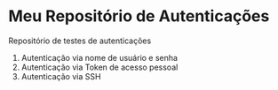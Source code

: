 # Meu Repositório de Autenticações
Repositório de testes de autenticações

1. Autenticação via nome de usuário e senha 
2. Autenticação via Token de acesso pessoal
3. Autenticação via SSH
